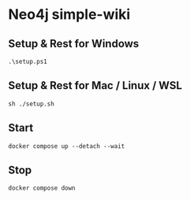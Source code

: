 # Neo4j simple-wiki

## Setup & Rest for Windows

```shell
.\setup.ps1
```

## Setup & Rest for Mac / Linux / WSL

```shell
sh ./setup.sh
```

## Start

```shell
docker compose up --detach --wait
```

## Stop

```shell
docker compose down
```

